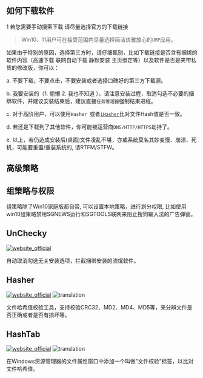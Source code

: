 ## 如何下载软件

1 若您需要手动搜索下载 请尽量选择官方的下载链接

> Win10、11用户可在接受范围内尽量选择简洁优雅放心的`UMP`应用。


   如果由于特别的原因，选择第三方时，请仔细甄别，比如下载链接是否含有捆绑的软件内容（高速下载 联网自动下载 静默安装 主页绑定等）以及软件是否是夹带私货的修改版，你可以：


 a. 不要下载，不要点击，不要安装或者选择口碑好的第三方下载源。


b. 我要安装的（1. 偷懒 2. 我也不知道 ），请注意安装过程，取消勾选不必要的捆绑软件，并建议安装结束后，建议直接`任务管理器`强制结束进程。


c. 对于高阶用户，可以使用`Hasher `或者[`iHasher`](https://share.weiyun.com/5gtDK6E)比对文件Hash值是否一致。


d. 若还是下载到了其他软件，你可能被运营商`DNS/HTTP/HTTPS`劫持了。


e. 以上，若仍造成安装后(桌面)文件凌乱不堪，亦或系统莫名其妙变慢、崩溃、死机，可能要重置/重装系统的, 请RTFM/STFW。

## 高级策略

## 组策略与权限

组策略除了Win10家庭版都自带, 可以设置本地策略，进行划分权限, 比如使用win10组策略禁用SGNEWS运行和SGTOOLS联网来阻止搜狗输入法的广告弹窗。

## UnChecky

[![website_official](https://gitbook07.oss-cn-hangzhou.aliyuncs.com/website_official.svg)](https://unchecky.com/)

自动取消勾选无关安装选项，拦截捆绑安装的流氓软件。

## Hasher

[![website_official](https://gitbook07.oss-cn-hangzhou.aliyuncs.com/website_official.svg)](http://www.den4b.com/products/hasher) ![translation](https://gitbook07.oss-cn-hangzhou.aliyuncs.com/translation.svg)

文件哈希值校验工具，支持校验CRC32、MD2、MD4、MD5等，来分辨文件是否正确或者是否有损坏等。

## HashTab

[![website_official](https://gitbook07.oss-cn-hangzhou.aliyuncs.com/website_official.svg)](http://implbits.com/products/hashtab/) ![translation](https://gitbook07.oss-cn-hangzhou.aliyuncs.com/translation.svg)

在Windows资源管理器的文件属性窗口中添加一个叫做"文件校验"标签，以比对文件哈希值。
